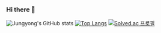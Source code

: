 ### Hi there 👋

<!--
**jungyonge/jungyonge** is a ✨ _special_ ✨ repository because its `README.md` (this file) appears on your GitHub profile.

Here are some ideas to get you started:

- 🔭 I’m currently working on ...
- 🌱 I’m currently learning ...
- 👯 I’m looking to collaborate on ...
- 🤔 I’m looking for help with ...
- 💬 Ask me about ...
- 📫 How to reach me: ...
- 😄 Pronouns: ...
- ⚡ Fun fact: ...
-->


![Jungyong's GitHub stats](https://github-readme-stats.vercel.app/api?username=jungyonge&show_icons=true&theme=transparent)
[![Top Langs](https://github-readme-stats.vercel.app/api/top-langs/?username=jungyonge&layout=compact)](https://github.com/anuraghazra/github-readme-stats)
[![Solved.ac 프로필](http://mazassumnida.wtf/api/v2/generate_badge?boj=qjsro1212)](https://solved.ac/qjsro1212)
